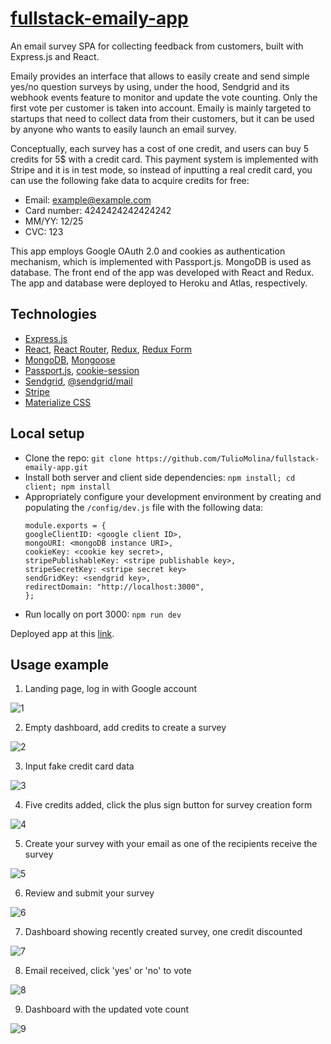 # [fullstack-emaily-app](https://tm-emaily.herokuapp.com)

An email survey SPA for collecting feedback from customers, built with Express.js and React.

Emaily provides an interface that allows to easily create and send simple yes/no question surveys by using, under the hood, Sendgrid and its webhook events feature to monitor and update the vote counting. Only the first vote per customer is taken into account. Emaily is mainly targeted to startups that need to collect data from their customers, but it can be used by anyone who wants to easily launch an email survey.

Conceptually, each survey has a cost of one credit, and users can buy 5 credits for 5$ with a credit card. This payment system is implemented with Stripe and it is in test mode, so instead of inputting a real credit card, you can use the following fake data to acquire credits for free:
- Email: example@example.com
- Card number: 4242424242424242
- MM/YY: 12/25
- CVC: 123

This app employs Google OAuth 2.0 and cookies as authentication mechanism, which is implemented with Passport.js. MongoDB is used as database. The front end of the app was developed with React and Redux. The app and database were deployed to Heroku and Atlas, respectively.

## Technologies
- [Express.js](https://expressjs.com/)
- [React](https://reactjs.org/), [React Router](https://reactrouter.com/), [Redux](https://redux.js.org/), [Redux Form](https://redux-form.com/8.3.0/)
- [MongoDB](https://www.mongodb.com/), [Mongoose](https://mongoosejs.com/)
- [Passport.js](http://www.passportjs.org/), [cookie-session](https://www.npmjs.com/package/cookie-session)
- [Sendgrid](https://sendgrid.com/), [@sendgrid/mail](https://www.npmjs.com/package/@sendgrid/mail)
- [Stripe](https://stripe.com/)
- [Materialize CSS](https://materializecss.com/)

## Local setup
- Clone the repo: `git clone https://github.com/TulioMolina/fullstack-emaily-app.git`
- Install both server and client side dependencies: `npm install; cd client; npm install`
- Appropriately configure your development environment by creating and populating the `/config/dev.js` file with the following data:
  ```
  module.exports = {
  googleClientID: <google client ID>,
  mongoURI: <mongoDB instance URI>,
  cookieKey: <cookie key secret>,
  stripePublishableKey: <stripe publishable key>,
  stripeSecretKey: <stripe secret key>
  sendGridKey: <sendgrid key>,
  redirectDomain: "http://localhost:3000", 
  };

- Run locally on port 3000: `npm run dev`

Deployed app at this [link](https://tm-emaily.herokuapp.com).

## Usage example

1) Landing page, log in with Google account

![1](https://github.com/TulioMolina/fullstack-emaily-app/blob/master/demo-images/1.png)

2) Empty dashboard, add credits to create a survey 

![2](https://github.com/TulioMolina/fullstack-emaily-app/blob/master/demo-images/2.png)

3) Input fake credit card data

![3](https://github.com/TulioMolina/fullstack-emaily-app/blob/master/demo-images/3.png)

4) Five credits added, click the plus sign button for survey creation form

![4](https://github.com/TulioMolina/fullstack-emaily-app/blob/master/demo-images/4.png)

5) Create your survey with your email as one of the recipients receive the survey

![5](https://github.com/TulioMolina/fullstack-emaily-app/blob/master/demo-images/5.png)

6) Review and submit your survey

![6](https://github.com/TulioMolina/fullstack-emaily-app/blob/master/demo-images/6.png)

7) Dashboard showing recently created survey, one credit discounted

![7](https://github.com/TulioMolina/fullstack-emaily-app/blob/master/demo-images/7.png)

8) Email received, click 'yes' or 'no' to vote

![8](https://github.com/TulioMolina/fullstack-emaily-app/blob/master/demo-images/8.png)

9) Dashboard with the updated vote count

![9](https://github.com/TulioMolina/fullstack-emaily-app/blob/master/demo-images/9.png)
